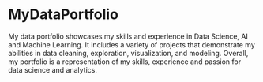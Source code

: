 # MyDataPortfolio
My data portfolio showcases my skills and experience in Data Science, AI and Machine Learning. 
It includes a variety of projects that demonstrate my abilities in data cleaning, exploration, visualization, and modeling.
Overall, my portfolio is a representation of my skills, experience and passion for data science and analytics.
